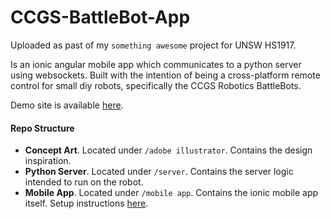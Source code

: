 # CCGS-BattleBot-App
 
Uploaded as past of my `something awesome` project for UNSW HS1917.

Is an ionic angular mobile app which communicates to a python server using websockets. Built with the intention of being a cross-platform remote control for small diy robots, specifically the CCGS Robotics BattleBots.

Demo site is available [here](https://fir-ccgs-battlebot-app.web.app/tabs/tab1).

#### Repo Structure
- **Concept Art**. Located under ```/adobe illustrator```. Contains the design inspiration. 
- **Python Server**. Located under ```/server```. Contains the server logic intended to run on the robot.
- **Mobile App**. Located under ```/mobile app```. Contains the ionic mobile app itself. Setup instructions [here](https://github.com/Yavonix/011-Battlebot-App/tree/master/mobile%20app).

